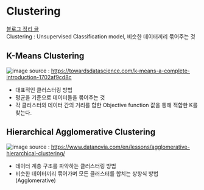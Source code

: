 # Clustering
[블로그 정리 글](https://medium.com/@dlstj1506/machine-learning-clustering-k-means-hierarchical-9fd9e3dc4e72)  
Clustering : Unsupervised Classification model, 비슷한 데이터끼리 묶어주는 것

## K-Means Clustering
![image](https://miro.medium.com/v2/resize:fit:720/format:webp/1*rw8IUza1dbffBhiA4i0GNQ.png)
source : https://towardsdatascience.com/k-means-a-complete-introduction-1702af9cd8c
* 대표적인 클러스터링 방법
* 평균을 기준으로 데이터들을 묶어주는 것
* 각 클러스터와 데이터 간의 거리를 합한 Objective function 값을 통해 적합한 K를 찾는다.

## Hierarchical Agglomerative Clustering
![image](https://www.datanovia.com/en/wp-content/uploads/dn-tutorials/003-hierarchical-clustering-in-r/figures/002-agglomerative-clustering-cutree-cut-dendrogram-1.png)
source : https://www.datanovia.com/en/lessons/agglomerative-hierarchical-clustering/
* 데이터 계층 구조를 파악하는 클러스터링 방법
* 비슷한 데이터끼리 묶어가며 모든 클러스터를 합치는 상향식 방법(Agglomerative)

